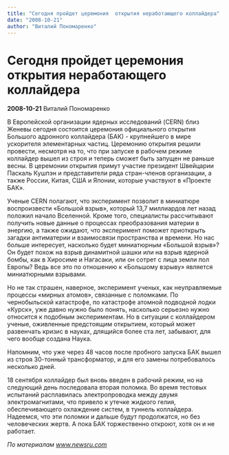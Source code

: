 ```yaml
---
title: "Сегодня пройдет церемония  открытия неработающего коллайдера"
date: "2008-10-21"
author: "Виталий Пономаренко"
---
```


# Сегодня пройдет церемония  открытия неработающего коллайдера

**2008-10-21** Виталий Пономаренко

В Европейской организации ядерных исследований (CERN) близ Женевы сегодня состоится церемония официального открытия Большого адронного коллайдера (БАК) - крупнейшего в мире ускорителя элементарных частиц. Церемонию открытия решили провести, несмотря на то, что при запуске в рабочем режиме коллайдер вышел из строя и теперь сможет быть запущен не раньше весны. В церемонии открытия примут участие президент Швейцарии Паскаль Кушпэн и представители ряда стран-членов организации, а также России, Китая, США и Японии, которые участвуют в «Проекте БАК».

Ученые CERN полагают, что эксперимент позволит в миниатюре воспроизвести «Большой взрыв», который 13,7 миллиардов лет назад положил начало Вселенной. Кроме того, специалисты рассчитывают получить новые данные о процессах преобразования материи в энергию, а также ожидают, что эксперимент поможет приоткрыть загадки антиматерии и взаимосвязи пространства и времени. Но нас больше интересует, насколько будет миниатюрным «Большой взрыв»? Он будет похож на взрыв динамитной шашки или на взрыв ядерной бомбы, как в Хиросиме и Нагасаки, или он сотрет с лица земли пол Европы? Ведь все это по отношению к «Большому взрыву» является миниатюрными взрывами.

Но не так страшен, наверное, эксперимент ученых, как неуправляемые процессы «мирных атомов», связанные с поломками. По чернобыльской катастрофе, по катастрофе атомной подводной лодки «Курск», уже давно нужно было понять, насколько серьезно нужно относится к подобным экспериментам. Но в ситуации с коллайдером ученые, оживленные предстоящим открытием, который может развенчать кризис в науках, длящийся более ста лет, забывают, для чего вообще создана Наука.

Напомним, что уже через 48 часов после пробного запуска БАК вышел из строя 30-тонный трансформатор, и для его замены потребовалось несколько дней.

18 сентября коллайдер был вновь введен в рабочий режим, но на следующий день последовала вторая поломка. Во время тестовых испытаний расплавилась электропроводка между двумя электромагнитами, что привело к утечке жидкого гелия, обеспечивающего охлаждение систем, в туннель коллайдера. Надеемся, что эти поломки и дальше будут продолжатся, но без человеческих жертв. А пока БАК торжественно откроют, хотя он и не работает.

*По материалам www.newsru.com*